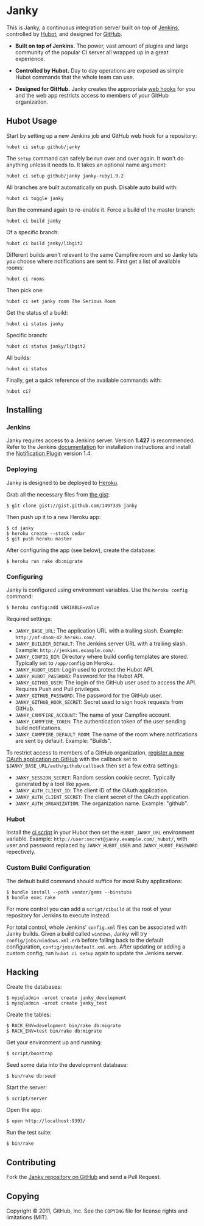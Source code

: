 Janky
=====

This is Janky, a continuous integration server built on top of
[Jenkins][], controlled by [Hubot][], and designed for [GitHub][].

* **Built on top of Jenkins.** The power, vast amount of plugins and large
  community of the popular CI server all wrapped up in a great experience.

* **Controlled by Hubot.** Day to day operations are exposed as simple
  Hubot commands that the whole team can use.

* **Designed for GitHub.** Janky creates the appropriate [web hooks][w] for
  you and the web app restricts access to members of your GitHub organization.

[GitHub]: https://github.com
[Hubot]: http://hubot.github.com
[Jenkins]: http://jenkins-ci.org
[w]: http://developer.github.com/v3/repos/hooks/

Hubot Usage
-----------

Start by setting up a new Jenkins job and GitHub web hook for a
repository:

    hubot ci setup github/janky

The `setup` command can safely be run over and over again. It won't do
anything unless it needs to. It takes an optional name argument:

    hubot ci setup github/janky janky-ruby1.9.2

All branches are built automatically on push. Disable auto build with:

    hubot ci toggle janky

Run the command again to re-enable it. Force a build of the master
branch:

    hubot ci build janky

Of a specific branch:

    hubot ci build janky/libgit2

Different builds aren't relevant to the same Campfire room and so Janky
lets you choose where notifications are sent to. First get a list of
available rooms:

    hubot ci rooms

Then pick one:

    hubot ci set janky room The Serious Room

Get the status of a build:

    hubot ci status janky

Specific branch:

    hubot ci status janky/libgit2

All builds:

    hubot ci status

Finally, get a quick reference of the available commands with:

    hubot ci?

Installing
----------

### Jenkins

Janky requires access to a Jenkins server. Version **1.427** is
recommended. Refer to the Jenkins [documentation][doc] for installation
instructions and install the [Notification Plugin][np] version 1.4.

[doc]: https://wiki.jenkins-ci.org/display/JENKINS/Installing+Jenkins
[np]: https://wiki.jenkins-ci.org/display/JENKINS/Notification+Plugin

### Deploying

Janky is designed to be deployed to [Heroku](https://heroku.com).

Grab all the necessary files from [the gist][gist]:

    $ git clone gist://gist.github.com/1497335 janky

Then push up it to a new Heroku app:

    $ cd janky
    $ heroku create --stack cedar
    $ git push heroku master

After configuring the app (see below), create the database:

    $ heroku run rake db:migrate

[gist]: https://gist.github.com/1497335

### Configuring

Janky is configured using environment variables. Use the `heroku config`
command:

    $ heroku config:add VARIABLE=value

Required settings:

* `JANKY_BASE_URL`: The application URL with a trailing slash. Example:
  `http://mf-doom-42.heroku.com/`.
* `JANKY_BUILDER_DEFAULT`: The Jenkins server URL with a trailing slash.
   Example: `http://jenkins.example.com/`.
* `JANKY_CONFIG_DIR`: Directory where build config templates are stored.
  Typically set to `/app/config` on Heroku.
* `JANKY_HUBOT_USER`: Login used to protect the Hubot API.
* `JANKY_HUBOT_PASSWORD`: Password for the Hubot API.
* `JANKY_GITHUB_USER`: The login of the GitHub user used to access the
  API. Requires Push and Pull privileges.
* `JANKY_GITHUB_PASSWORD`: The password for the GitHub user.
* `JANKY_GITHUB_HOOK_SECRET`: Secret used to sign hook requests from
  GitHub.
* `JANKY_CAMPFIRE_ACCOUNT`: The name of your Campfire account.
* `JANKY_CAMPFIRE_TOKEN`: The authentication token of the user sending
  build notifications.
* `JANKY_CAMPFIRE_DEFAULT_ROOM`: The name of the room where notifications
  are sent by default. Example: "Builds".

To restrict access to members of a GitHub organization, [register a new
OAuth application on GitHub](https://github.com/account/applications)
with the callback set to `$JANKY_BASE_URL/auth/github/callback` then set
a few extra settings:

* `JANKY_SESSION_SECRET`: Random session cookie secret. Typically
  generated by a tool like `pgwen`.
* `JANKY_AUTH_CLIENT_ID`: The client ID of the OAuth application.
* `JANKY_AUTH_CLIENT_SECRET`: The client secret of the OAuth application.
* `JANKY_AUTH_ORGANIZATION`: The organization name. Example: "github".

### Hubot

Install the [ci script](http://git.io/hubot-ci-master) in your Hubot
then set the `HUBOT_JANKY_URL` environment variable. Example:
`http://user:secret@janky.example.com/_hubot/`, with user and password
replaced by `JANKY_HUBOT_USER` and `JANKY_HUBOT_PASSWORD` repectively.

### Custom Build Configuration

The default build command should suffice for most Ruby applications:

    $ bundle install --path vendor/gems --binstubs
    $ bundle exec rake

For more control you can add a `script/cibuild` at the root of your
repository for Jenkins to execute instead.

For total control, whole Jenkins' `config.xml` files can be associated
with Janky builds. Given a build called `windows`, Janky will try
`config/jobs/windows.xml.erb` before falling back to the default
configuration, `config/jobs/default.xml.erb`. After updating or adding
a custom config, run `hubot ci setup` again to update the Jenkins
server.

Hacking
-------

Create the databases:

    $ mysqladmin -uroot create janky_development
    $ mysqladmin -uroot create janky_test

Create the tables:

    $ RACK_ENV=development bin/rake db:migrate
    $ RACK_ENV=test bin/rake db:migrate

Get your environment up and running:

    $ script/boostrap

Seed some data into the development database:

    $ bin/rake db:seed

Start the server:

    $ script/server

Open the app:

    $ open http://localhost:9393/

Run the test suite:

    $ bin/rake

Contributing
------------

Fork the [Janky repository on GitHub](https://github.com/github/janky) and
send a Pull Request.

Copying
-------

Copyright © 2011, GitHub, Inc. See the `COPYING` file for license
rights and limitations (MIT).
